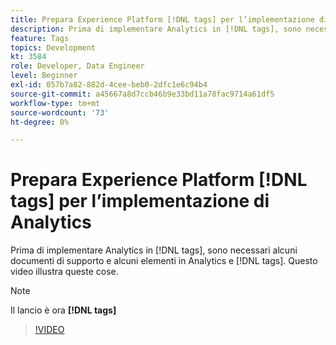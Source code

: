 ```yaml
---
title: Prepara Experience Platform [!DNL tags] per l’implementazione di Analytics
description: Prima di implementare Analytics in [!DNL tags], sono necessari alcuni documenti di supporto e alcuni elementi in Analytics e [!DNL tags]. Questo video illustra queste cose.
feature: Tags
topics: Development
kt: 3584
role: Developer, Data Engineer
level: Beginner
exl-id: 057b7a82-882d-4cee-beb0-2dfc1e6c94b4
source-git-commit: a45667a8d7ccb46b9e33bd11a78fac9714a61df5
workflow-type: tm+mt
source-wordcount: '73'
ht-degree: 0%

---
```


# Prepara Experience Platform [!DNL tags] per l’implementazione di Analytics

Prima di implementare Analytics in [!DNL tags], sono necessari alcuni documenti di supporto e alcuni elementi in Analytics e [!DNL tags]. Questo video illustra queste cose.

>[!NOTE]
>
> Il lancio è ora **[!DNL tags]**

>[!VIDEO](https://video.tv.adobe.com/v/28752/?quality=12&learn=on)
